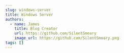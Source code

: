 ```yaml
---
slug: windows-server
title: Windows Server
authors:
  - name: James
    title: Blog Creator
    url: https://github.com/SilentSmeary
    image_url: https://github.com/SilentSmeary.png
tags: []
---
```

